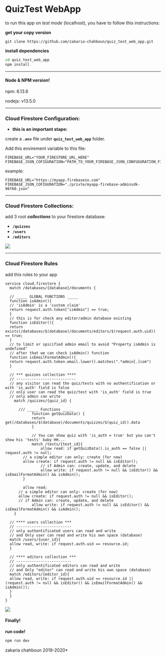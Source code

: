 # QuizTest WebApp


to run this app on *test mode* (localhost), you have to follow this instructions:

**get your copy version**
```git
git clone https://github.com/zakaria-chahboun/quiz_test_web_app.git
```

**install dependencies**
```sh
cd quiz_test_web_app
npm install
```

---------------------------------------------

#### Node & NPM version!

npm: 6.13.6

nodejs: v13.5.0

---------------------------------------------

### Cloud Firestore Configuration:

- **this is an important stape:**

create a **`.env`** file under **`quiz_test_web_app`** folder.

Add this envirement variable to this file:
```
FIREBASE_URL="YOUR_FIRESTORE_URL_HERE"
FIREBASE_JSON_COFIGURATION="PATH_TO_YOUR_FIREBASE_JSON_CONFUGURATION_FILE_HERE"
```

example:

```
FIREBASE_URL="https://myapp.firebaseio.com"
FIREBASE_JSON_COFIGURATION="./privte/myapp-firebase-adminsdk-96f60.json"
```
---------------------------------------------

### Cloud Firestore Collections:
add 3 root ***collections*** to your firestore database:

- **`/quizzes`**
- **`/users`**
- **`/editors`**

<img src='https://i.imgur.com/lUVVYTQ.png'>

---------------------------------------------

### Cloud Firestore Rules
add this rules to your app

```firebase
service cloud.firestore {
  match /databases/{database}/documents {

  // _____ GLOBAL FUNCTIONS _____
  function isAdmin(){
  // 'isAdmin' is a 'custom claim'
  return request.auth.token["isAdmin"] == true;
  }
  // this is for check any editor/admin database existing
  function isEditor(){
  return exists(/databases/$(database)/documents/editors/$(request.auth.uid)) == true;
  }
  // to limit or spicified admin email to avoid "Property isAdmin is undefined"
  // after that we can check isAdmin() function
  function isEmailFormatAdmin(){
  return request.auth.token.email.lower().matches(".*admin[.]com")
  }
  
  // *** quizzes collection ****
  // ---------------------------
  // any visitor can read the quiz/tests with no authentification or with 'is_auth' field is false
  // only user can read the quiz/test with 'is_auth' field is true
  // only admin can write
    match /quizzes/{quiz_id} {
    
      /// _____ Functions _____
			function getQuizData() {
			return get(/databases/$(database)/documents/quizzes/$(quiz_id)).data
			}
         
			// You can show quiz with 'is_auth = true' but you can't show his 'tests' baby HH...
			match /tests/{test_id}{
				allow read: if getQuizData().is_auth == false || request.auth != null;
      	// a simple editor can only: create (for now)
      	allow create: if request.auth != null && isEditor();
				// if Admin can: create, update, and delete
				allow write: if request.auth != null && isEditor() && isEmailFormatAdmin() && isAdmin();
    	}
      
    	allow read;
      // a simple editor can only: create (for now)
      allow create: if request.auth != null && isEditor();
      // if Admin can: create, update, and delete
			allow write: if request.auth != null && isEditor() && isEmailFormatAdmin() && isAdmin();
    }
    
  // **** users collection ***
  // -------------------------
  // only authentificated users can read and write
  // and Only user can read and write his own space (database)
  match /users/{user_id}{
  allow read, write: if request.auth.uid == resource.id;
  }
  
  // **** editors collection ***
  // -------------------------
  // only authentificated editors can read and write
  // and Only "editor" can read and write his own space (database)
  match /editors/{editor_id}{
  allow read, write: if request.auth.uid == resource.id || (request.auth != null && isEditor() && isEmailFormatAdmin() && isAdmin());
  }
  }
}
```

<img src='https://i.imgur.com/aZJieZT.png'>



#### Finally!

**run code!**
```sh
npm run dev
```



zakaria chahboun 2019-2020*
